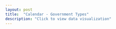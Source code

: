 ```yaml
---
layout: post
title:  "Calendar - Government Types"
description: "Click to view data visualization"
---
```


<main class="map__container">
  <div id="left-map" class="map map__comparison"></div>
  <div id="right-map" class="map map__comparison"></div>
</main>
<aside class="legend__wrapper legend__wrapper--datacommon" style="display: none;">
  <div class="legend" style="max-height: 291px;">
    <span class="legend__title legend__title--datacommon">Municipal Government Types</span>
    <select id="type" name="type" class="legend__select">
      <option value="policy" checked>Policy board</option>
      <option value="legislative">Legislative body</option>
      <option value="cmo">Chief municipal officer</option>
    </select>
    <svg height="104" width="160" id="legend__policy-board">
      <rect x="2" y="2" width="16" height="16" fill="#92C9ED" stroke="black" stroke-width="1px" />
      <text x="26" y="14" class="legend__entry legend__entry--datacommon">Selectmen</text>
      <rect x="2" y="30" width="16" height="16" fill="#3B66B0" stroke="black" stroke-width="1px"  />
      <text x="26" y="42" class="legend__entry legend__entry--datacommon">Select Board</text>
      <rect x="2" y="58" width="16" height="16" fill="#233069" stroke="black" stroke-width="1px"  />
      <text x="26" y="70" class="legend__entry legend__entry--datacommon">Council</text>
      <rect x="2" y="86" width="16" height="16" fill="#D1D6D6" stroke="black" stroke-width="1px"  />
      <text x="26" y="98" class="legend__entry legend__entry--datacommon">Unknown</text>
    </svg>
    <svg height="120" width="160" id="legend__legislative-body" style="display: none;">
      <rect x="2" y="2" width="16" height="16" fill="#92C9ED" stroke="black" stroke-width="1px" />
      <text x="26" y="14" class="legend__entry legend__entry--datacommon">Open Town Meeting</text>
      <rect x="2" y="30" width="16" height="16" fill="#3B66B0" stroke="black" stroke-width="1px"  />
      <text x="26" y="42" class="legend__entry legend__entry--datacommon">Council</text>
      <rect x="2" y="58" width="16" height="16" fill="#233069" stroke="black" stroke-width="1px"  />
      <text x="26" y="70" class="legend__entry legend__entry--datacommon">Representative</text>
      <text x="26" y="88" class="legend__entry legend__entry--datacommon">Town Meeting</text>
      <rect x="2" y="98" width="16" height="16" fill="#111436" stroke="black" stroke-width="1px"  />
      <text x="26" y="112" class="legend__entry legend__entry--datacommon">Aldermen</text>
    </svg>
    <svg height="134" width="160" id="legend__cmo" style="display:none;">
      <rect x="2" y="2" width="16" height="16" fill="#92C9ED" stroke="black" stroke-width="1px" />
      <text x="26" y="14" class="legend__entry legend__entry--datacommon">Town Administrator</text>
      <rect x="2" y="30" width="16" height="16" fill="#3B66B0" stroke="black" stroke-width="1px"  />
      <text x="26" y="42" class="legend__entry legend__entry--datacommon">Town Manager</text>
      <rect x="2" y="58" width="16" height="16" fill="#233069" stroke="black" stroke-width="1px"  />
      <text x="26" y="70" class="legend__entry legend__entry--datacommon">Mayor</text>
      <rect x="2" y="86" width="16" height="16" fill="#111436" stroke="black" stroke-width="1px"  />
      <text x="26" y="98" class="legend__entry legend__entry--datacommon">Other</text>
      <rect x="2" y="114" width="16" height="16" fill="#D1D6D6" stroke="black" stroke-width="1px"  />
      <text x="26" y="126" class="legend__entry legend__entry--datacommon">Unknown</text>
    </svg>
    <a href="https://datacommon.mapc.org/browser/datasets/413" target="_PARENT" class="legend__title legend__title--datacommon">Explore & Download Data</a>
  </div>
  <button type="button" class="button__collapsible button__collapsible--minus">-</button>
  <div>
    <label for="button__collapsible--plus" class="maximize-instructions legend__entry legend__entry--datacommon">Expand legend</label>
    <button type="button" class="button__collapsible button__collapsible--plus">+</button>
  </div>
</aside>
<script src="{{'assets/javascripts/government-map.js' | absolute_url }}" type="module"></script>
  <script src="https://api.mapbox.com/mapbox-gl-js/plugins/mapbox-gl-compare/v0.4.0/mapbox-gl-compare.js"></script>
<link
rel="stylesheet"
href="https://api.mapbox.com/mapbox-gl-js/plugins/mapbox-gl-compare/v0.4.0/mapbox-gl-compare.css"
type="text/css"
/>